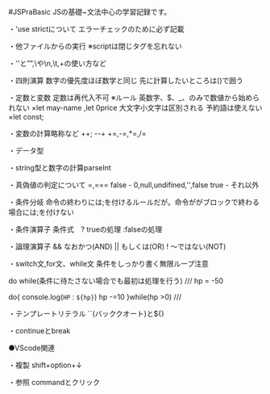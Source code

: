 #JSPraBasic
JSの基礎~文法中心の学習記録です。

・'use strictについて
エラーチェックのために必ず記載

・他ファイルからの実行
※scriptは閉じタグを忘れない
<!-- ex)<script src="js/main.js"></script> -->

・''と””,\や\n,\t,+の使い方など

・四則演算
数字の優先度ほぼ数学と同じ
先に計算したいところは()で囲う

・定数と変数
定数は再代入不可
※ルール
英数字、$、_、のみで数値から始められない
×let may-name ,let 0price
大文字小文字は区別される
予約語は使えない
×let const;

・変数の計算略称など
++; --+
+=,-=,*=,/=

・データ型

・string型と数字の計算parseInt

・真偽値の判定について
=,===
false - 0,null,undifined,'',false
true  - それ以外

・条件分岐
命令の終わりには;を付けるルールだが。命令ががブロックで終わる場合には;を付けない

・条件演算子
条件式　? trueの処理 :falseの処理

・論理演算子
&& なおかつ(AND)
|| もしくは(OR)
! 〜ではない(NOT)

・switch文,for文、while文
条件をしっかり書く無限ループ注意

do while(条件に待たさない場合でも最初は処理を行う)
///
hp = -50

do{
    console.log(`HP：${hp}`)
    hp -=10
}while(hp >0)
///

・テンプレートリテラル
``(バッククオート)と${}

・continueとbreak

●VScode関連

・複製
shift+option+↓

・参照
commandとクリック